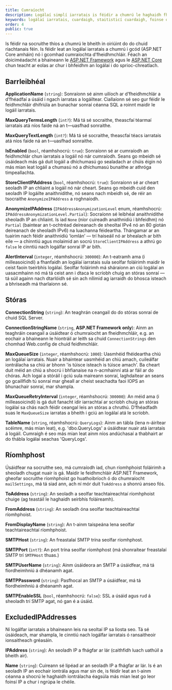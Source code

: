 ```yaml
---
title: Cumraíocht
description: Logálaí simplí iarratais is féidir a chumrú le haghaidh fheidhmchláir ASP.NET agus ASP.NET Core
keywords: logálaí iarratais, cuardaigh, staitisticí cuardaigh, foinse oscailte, C#, .NET Core, dotnet, SQL Server, Fiontar & Scoil na Gaeilge, DCU
order: 4
public: true
---
```


Is féidir na socruithe thíos a chumrú le bheith in oiriúint do do chuid riachtanais féin. Is féidir leat an logálaí iarratais a chumrú i gcód (ASP.NET Core amháin) nó i gcomhad cumraíochta d’fheidhmchláir. Féach an doiciméadacht a bhaineann le [ASP.NET Framework](../net461) agus le [ASP.NET Core](../netcore) chun teacht ar eolas ar chur i bhfeidhm an logálaí i do sprioc-chreatlach.

## Barrleibhéal

**ApplicationName** (`string`): Sonraíonn sé ainm uilíoch ar d’fheidhmchlár a d’fhéadfaí a úsáid i ngach iarratas a logáiltear. Ciallaíonn sé seo gur féidir le feidhmchláir dhifriúla an bunachar sonraí céanna SQL a roinnt maidir le logáil iarratais.

**MaxQueryTermsLength** (`int?`): Má tá sé socraithe, theascfaí téarmaí iarratais atá níos faide ná an t—uasfhad sonraithe.

**MaxQueryTextLength** (`int?`): Má tá sé socraithe, theascfaí téacs iarratais atá níos faide ná an t—uasfhad sonraithe.

**IsEnabled** (`bool`, réamhshocrú: `true`): Sonraíonn sé ar cumraíodh an feidhmchlár chun iarratais a logáil nó nár cumraíodh. Seans go mbeidh sé úsáideach más gá duit logáil a dhíchumasú go sealadach ar chúis éigin nó más mian leat logáil a chumasú nó a dhíchumasú bunaithe ar athróga timpeallachta.

**StoreClientIPAddress** (`bool`, réamhshocrú: `true`): Sonraíonn sé ar cheart seoladh IP an chliaint a logáil nó nár cheart. Seans go mbeidh cuid den seoladh IP logáilte anaithnidithe, nó seans nach mbeidh sé, de réir an tsocraithe `AnonymizeIPAddress` a roghnaíodh. 

**AnonymizeIPAddress** (`IPAddressAnonymizationLevel` enum, réamhshocrú: `IPAddressAnonymizationLevel.Partial`): Socraíonn sé leibhéal anaithnidithe sheoladh IP an chliaint. Is iad `None` (níor cuireadh anaithnidiú i bhfeidhm) nó `Partial` (baintear an t-ochtréad deireanach de sheoltaí IPv4 nó an 80 giotán deireanach de sheoladh IPv6) na luachanna féideartha. Thángamar ar an tuairim nach féidir anaithnidiú ‘iomlán’ — trí haiseáil nó ar bhealach ar bith eile — a chinntiú agus molaimid an socrú `StoreClientIPAddress` a athrú go `false` le cinntiú nach logálfar sonraí IP ar bith.

**AlertInterval** (`integer`, réamhshocrú: `300000`): An t-eatramh ama (i milleasoicindí) a fhanfaidh an logálaí iarratais sula seolfar foláirimh maidir le ceist faoin tseirbhís logálaí. Seolfar foláirimh má sháraíonn an ciú logálaí an uasacmhainn nó má tá ceist ann i dtaca le scríobh chuig an stóras sonraí — tá súil againn nach dtarlóidh sé sin ach nílimid ag iarraidh do bhosca isteach a bhriseadh má tharlaíonn sé.

## Stóras

**ConnectionString** (`string`): An teaghrán ceangail do do stóras sonraí de chuid SQL Server.

**ConnectionStringName** (`string`, **ASP.NET Framework only**): Ainm an teaghráin ceangail a úsáidtear ó chumraíocht an fheidhmchláir, e.g. an eochair a bhaineann le hiontráil ar leith sa chuid `ConnectionStrings` den chomhad Web.config de chuid feidhmchláir. 

**MaxQueueSize** (`integer`, réamhshocrú: `1000`): Uasmhéid fhéideartha chiú an logálaí iarratais. Nuair a bhaintear uasmhéid an chiú amach, cuileálfar iontrálacha sa chiú ar bhonn 'is túisce isteach is túisce amach'. Ba cheart duit méid an chiú a shocrú i bhfianaise na n-acmhainní atá ar fáil ar do chóras. Ach logaí a stóráil i gciú sula maireann sonraí, laghdaítear an seans go gcaillfidh tú sonraí mar gheall ar cheist seachadta faoi IOPS an bhunachair sonraí, mar shampla.

**MaxQueueRetryInterval** (`integer`, réamhshocrú: `300000`): An méid ama (i milleasoicindí) is gá duit fanacht idir iarrachtaí ar scríobh chuig an stóras logálaí sa chás nach féidir ceangal leis an stóras a chruthú. D’fhéadfadh suas le `MaxQueueSize` iarratas a bheith i gciú an logálaí atá le scríobh.

**TableName** (`string`, réamhshocrú: `QueryLogs`): Ainm an tábla (lena n-áirítear scéimre, más mian leat), e.g. 'dbo.QueryLogs' a úsáidtear nuair atá iarratais á logáil. Cumraigh é seo más mian leat ainm níos andúchasaí a thabhairt ar do thábla logálaí seachas 'QueryLogs'.

## Ríomhphost

Úsáidfear na socruithe seo, má cumraíodh iad, chun ríomhphoist foláirimh a sheoladh chugat nuair is gá. Maidir le feidhmchláir ASP.NET Framework, gheofar socruithe ríomhphoist go huathoibríoch ó do chumraíocht `mailSettings`, má tá siad ann, ach ní mór duit `ToAddress` a shonrú anseo fós.

**ToAddress** (`string`): An seoladh a seolfar teachtaireachtaí ríomhphoist chuige (ag teastáil le haghaidh seirbhís foláireamh).

**FromAddress** (`string`): An seoladh óna seolfar teachtaireachtaí ríomhphoist.

**FromDisplayName** (`string`): An t-ainm taispeána lena seolfar teachtaireachtaí ríomhphoist.

**SMTPHost** (`string`): An freastalaí SMTP trína seolfar ríomhphost.

**SMTPPort** (`int?`): An port trína seolfar ríomhphost (má shonraítear freastalaí SMTP trí `SMTPHost` thuas.)

**SMTPUserName** (`string`): Ainm úsáideora an SMTP a úsáidfear, má tá fíordheimhniú á dhéanamh agat.

**SMTPPassword** (`string`): Pasfhocal an SMTP a úsáidfear, má tá fíordheimhniú á dhéanamh agat.

**SMTPEnableSSL** (`bool`, réamhshocrú: `false`): SSL a úsáid agus rud á sheoladh trí SMTP agat, nó gan é a úsáid.

## ExcludedIPAddresses

Ní logálfar iarratais a bhaineann leis na seoltaí IP sa liosta seo. Tá sé úsáideach, mar shampla, le cinntiú nach logálfar iarratais ó ransaitheoir ionsaitheach gréasáin.

**IPAddress** (`string`): An seoladh IP a fhágfar ar lár (caithfidh luach uathúil a bheith air).

**Name** (`string`): Cuireann sé lipéad ar an seoladh IP a fhágfar ar lár. Is é an seoladh IP an eochair iontrála agus mar sin de, is féidir leat an t-ainm céanna a shocrú le haghaidh iontrálacha éagsúla más mian leat go leor foinsí IP a chur i ngrúpa le chéile.
